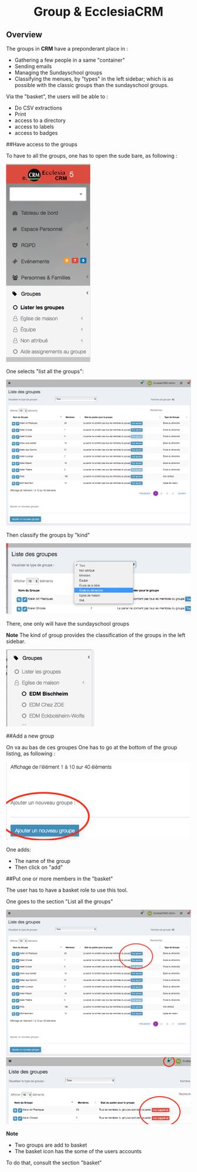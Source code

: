 # <center><big>Group & Ecclesia**CRM** </big></center>


## Overview

The groups in **CRM** have a preponderant place in :

- Gathering a few people in a same "container"
- Sending emails
- Managing the Sundayschool groups
- Classifying the menues, by "types" in the left sidebar; which is as possible with the classic groups than the sundayschool groups.


Via the "basket", the users will be able to :

- Do CSV extractions
- Print
- access to a directory
- access to labels
- access to badges


##Have access to the groups

To have to all the groups, one has to open the sude bare, as following :

![Screenshot](../../../img/group/groupsidebar.png)

One selects "list all the groups":

![Screenshot](../../../img/group/groupview.png)

Then classify the groups by "kind"

![Screenshot](../../../img/group/grouphierachy0.png)

There, one only will have the sundayschool groups

**Note** The kind of group provides the classification of the groups in the left sidebar.

![Screenshot](../../../img/group/grouphierachy1.png)


##Add a new group

On va au bas de ces groupes One has to go at the bottom of the group listing, as following :

![Screenshot](../../../img/group/groupadd.png)

One adds:

- The name of the group
- Then click on "add"


##Put one or more members in the "basket"

The user has to have a basket role to use this tool.

One goes to the section "List all the groups"

![Screenshot](../../../img/group/groupviewcart1.png)
![Screenshot](../../../img/group/groupviewcart2.png)

**Note**

- Two groups are add to basket
- The basket icon has the some of the users accounts

To do that, consult the section "basket"


